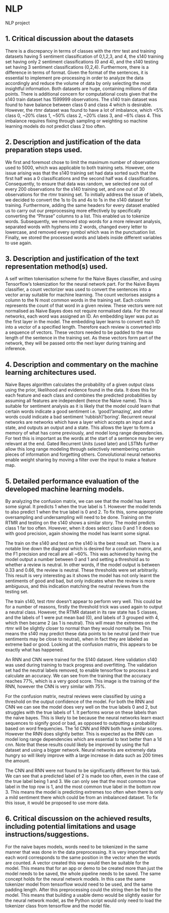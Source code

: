 # NLP
NLP project
## 1. Critical discussion about the datasets

There is a discrepancy in terms of classes with the rtmr test and training datasets having 5
sentiment classification of 0,1,2,3, and 4, the s140 training set having only 2 sentiment
classifications (0 and 4), and the s140 testing set having 3 sentiment classifications (0,2,4).
Furthermore, there is a difference in terms of format. Given the format of the sentences, it is
essential to implement pre-processing in order to analyze the data accordingly and reduce the
volume of data by only selecting the most insightful information. Both datasets are huge,
containing millions of data points. There is additional concern for computational costs given that
the s140 train dataset has 1599999 observations. The s140 train dataset was found to have
balance between class 0 and class 4 which is desirable. However, the rtmr dataset was found to
have a lot of imbalance, which <5% class 0, ~20% class 1, ~50% class 2, ~20% class 3, and
~6% class 4. This imbalance requires fixing through sampling or weighting so machine learning
models do not predict class 2 too often.

## 2. Description and justification of the data preparation steps used.

We first and foremost chose to limit the maximum number of observations used to 5000, which
was applicable to both training sets. However, one issue arising was that the s140 training set
had data sorted such that the first half was a 0 classifications and the second half was 4
classifications. Consequently, to ensure that data was random, we selected one out of every
200 observations for the s140 training set, and one out of 30 observations for the rtmr training
set.
To initially address the issue of labels, we decided to convert the 1s to 0s and 4s to 1s in the
s140 dataset for training. Furthermore, adding the same headers for every dataset enabled us
to carry out our preprocessing more effectively by specifically converting the “Phrase” columns
to a list. This enabled us to tokenize words. Subsequently, we removed stop words for a more
relevant analysis, separated words with hyphens into 2 words, changed every letter to
lowercase, and removed every symbol which was in the punctuation list. Finally, we stored the
processed words and labels inside different variables to use again.

## 3. Description and justification of the text representation method(s) used.

A self written tokenisation scheme for the Naive Bayes classifier, and using Tensorflow’s
tokenization for the neural network part. For the Naive Bayes classifier, a count vectorizer was
used to convert the sentences into a vector array suitable for machine learning. The count
vectorises assigns a column to the N most common words in the training set. Each column
represents the count of that word in a given review. These vectors were not normalised as
Naive Bayes does not require normalised data.
For the neural networks, each word was assigned an ID. An embedding layer was put as the
first layer in the model. The embedding layer learns to convert each ID into a vector of a
specified length. Therefore each review is converted into a sequence of vectors. These vectors
needed to be padded to the max length of the sentence in the training set. As these vectors
form part of the network, they will be passed onto the next layer during training and inference.

## 4. Description and commentary on the machine learning architectures used.

Naive Bayes algorithm calculates the probability of a given output class using the prior,
likelihood and evidence found in the data. It does this for each feature and each class and
combines the predicted probabilities by assuming all features are independent (hence the Naive
name). This is suitable for sentiment analysis as it is likely that the model could learn that certain
words indicate a good sentiment i.e. ‘good’/’amazing’, and other words could indicate a bad
sentiment ‘rubbish’/’boring’.
Recurrent neural networks are networks which have a layer which accepts an input and a state,
and outputs an output and a state. This allows the layer to form a memory of what has come
previously, and model long range dependencies. For text this is important as the words at the
start of a sentence may be very relevant at the end. Gated Recurrent Units (used later) and
LSTMs further allow this long range modeling through selectively remembering certain pieces of
information and forgetting others. Convolutional neural networks enable weight sharing by
moving a filter over the input to make a feature map.

## 5. Detailed performance evaluation of the developed machine learning models.

By analyzing the confusion matrix, we can see that the model has learnt some signal. It predicts
1 when the true label is 1. However the model tends to also predict 1 when the true label is 0
and 2. To fix this, some appropriate oversampling and undersampling will need to be done.
Training on the RTMR and testing on the s140 shows a similar story. The model predicts class 1
far too often. However, when it does select class 0 and 1 it does so with good precision, again
showing the model has learnt some signal.


The train on the s140 and test on the s140 is the best result set. There is a notable line down
the diagonal which is desired for a confusion matrix, and the F1 precision and recall are all
~60%. This was achieved by having the model output a number between 0 and 1 and setting a
threshold as to whether a review is neutral. In other words, if the model output is between 0.33
and 0.66, the review is neutral. These thresholds were set arbitrarily. This result is very
interesting as it shows the model has not only learnt the sentiments of good and bad, but only
indicates when the review is more ambiguous, and this indication matching the neutral reviews
from the testing set.

The train s140, test rtmr doesn’t appear to perform very well. This could be for a number of
reasons, firstly the threshold trick was used again to output a neutral class. However, the RTMR
dataset in its raw state has 5 classes, and the labels of 1 were put mean bad (0), and labels of 3
grouped with 4, which then became 2 (as 1 is neutral). This will mean the extremes on the rtmr
will be slightly closer to normal than they would normally be. This means the s140 may predict
these data points to be neutral (and their true sentiments may be close to neutral), when in fact
they are labeled as extreme bad or good. Looking at the confusion matrix, this appears to be
exactly what has happened.

An RNN and CNN were trained for the S140 dataset. Here validation s140 was used during
training to track progress and overfitting. The validation set had the neutral labels removed, to
enable tensorflow to process it and calculate an accuracy. We can see from the training that the
accuracy reaches 77%, which is a very good score. This image is the training of the RNN,
however the CNN is very similar with 75%.

For the confusion matrix, neutral reviews were classified by using a threshold on the output
confidence of the model. For both the RNN and CNN we can see the model does very well on
the true labels 0 and 2, but struggles with the true labels of 1. It performs worse on these labels
than the naive bayes. This is likely to be because the neural networks learn exact sequences to
signify good or bad, as opposed to outputting a probability based on word frequencies.
The 1d CNN and RNN both have similar scores. However the RNN does slightly better. This is
expected as the RNN can model long range dependencies which are essential to text better
than a 1d cnn. Note that these results could likely be improved by using the full dataset and
using a bigger network. Neural networks are extremely data hungry so will likely improve with a
large increase in data such as 200 times the amount.

The CNN and RNN were not found to be significantly different for this task. We can see that a
predicted label of 2 is made too often, even in the case of the true label being 1 and 3. We can
only see that the most common true label in the top row is 1, and the most common true label in
the bottom row 3. This means the model is predicting extremes too often when there is only a
mild sentiment there which could be from an imbalanced dataset. To fix this issue, it would be
proposed to use more data.

## 6. Critical discussion on the achieved results, including potential limitations and usage instructions/suggestions.

For the naive bayes models, words need to be tokenized in the same manner that was done in
the data preprocessing. It is very important that each word corresponds to the same position in
the vector when the words are counted. A vector created this way would then be suitable for the
model. This means that for an app or demo to be created more than just the model needs to be
saved, the whole pipeline needs to be saved.
The same concept holds for the neural network models. In this case the same tokenizer model
from tensorflow would need to be used, and the same padding length. After this preprocessing
could the string then be fed to the model.
This means that building a usable demo would be slightly easier for the neural network model,
as the Python script would only need to load the tokenizer class from tensorflow and the model
file.
